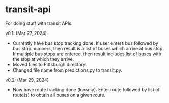 # transit-api
For doing stuff with transit APIs.

v0.1: (Mar 27, 2024)
- Currently have bus stop tracking done. If user enters bus followed by bus stop
numbers, then result is a list of buses which arrive at bus stop. If multiple bus
stops are entered, then result includes list of buses with the stop at which they
arrive.
- Moved files to Pittsburgh directory.
- Changed file name from predictions.py to transit.py.

v0.2: (Mar 29, 2024)
- Now have route tracking done (loosely). Enter route followed by list of route(s)
to obtain all buses on a given route. 
